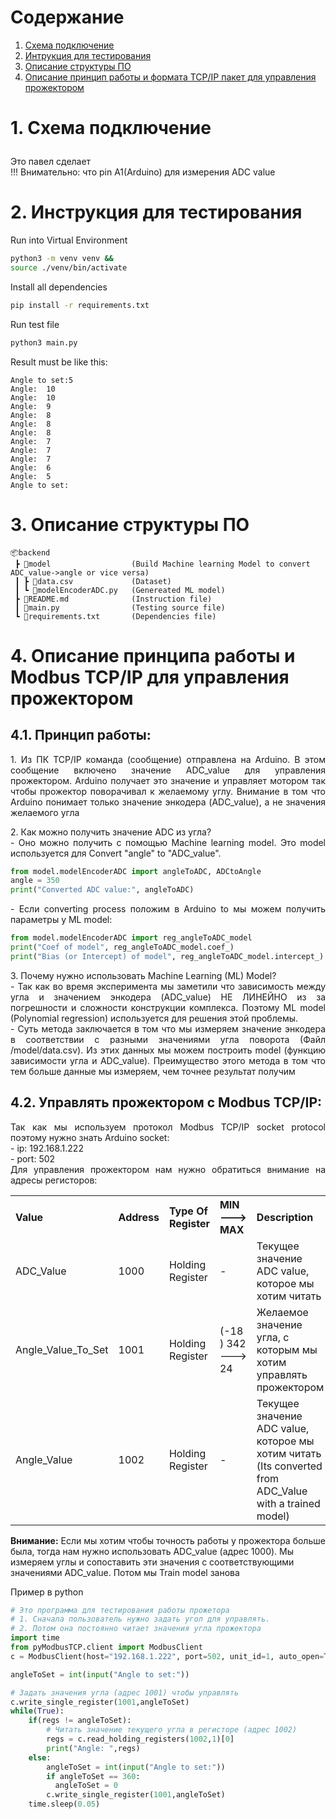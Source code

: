 # Содержание

1. [Схема подключение](#Схема-подключение)
2. [Интрукция для тестирования](#Интрукция-для-тестирования)
3. [Описание структуры ПО](#test-instruction)
4. [Описание принцип работы и формата TCP/IP пакет для управления прожектором](#Описание-принцип-работы)

# <p id="Схема-подключение">1. Схема подключение</p>

Это павел сделает </br>
!!! Внимательно: что pin A1(Arduino) для измерения ADC value

# <p id="Интрукция-для-тестирования"></p>2. Инструкция для тестирования

Run into Virtual Environment

```bash
python3 -m venv venv &&
source ./venv/bin/activate
```

Install all dependencies

```bash
pip install -r requirements.txt
```

Run test file

```bash
python3 main.py
```

Result must be like this:

```
Angle to set:5
Angle:  10
Angle:  10
Angle:  9
Angle:  8
Angle:  8
Angle:  8
Angle:  7
Angle:  7
Angle:  7
Angle:  6
Angle:  5
Angle to set:
```


# <p id="structure-description"></p> 3. Описание структуры ПО

```
📦backend
 ┣ 📂model                  (Build Machine learning Model to convert ADC_value->angle or vice versa)
 ┃ ┣ 📜data.csv             (Dataset)
 ┃ ┗ 📜modelEncoderADC.py   (Genereated ML model)
 ┣ 📜README.md              (Instruction file)
 ┃ 📜main.py                (Testing source file)
 ┗ 📜requirements.txt       (Dependencies file)
```

# <p id="Описание-принцип-работы"></p>4. Описание принципа работы и Modbus TCP/IP для управления прожектором

## 4.1. Принцип работы:

<p style="text-align:justify" >1. Из ПК TCP/IP команда (сообщение) отправлена на Arduino. В этом сообщение включено значение ADC_value для управления прожектором. Arduino получает это значение и управляет мотором так чтобы прожектор поворачивал к желаемому углу. Внимание в том что Arduino понимает только значение энкодера (ADC_value), а не значения желаемого угла </p>
<p style="text-align:justify" >2. Как можно получить значение ADC из угла? <br> - Оно можно получить с помощью Machine learning model. Это model используется для Convert "angle" to "ADC_value".</p>

```python
from model.modelEncoderADC import angleToADC, ADCtoAngle
angle = 350
print("Converted ADC value:", angleToADC)
```
<p style="text-align:justify" > - Если converting process положим в Arduino to мы можем получить параметры у ML model:</p>

```python
from model.modelEncoderADC import reg_angleToADC_model
print("Coef of model", reg_angleToADC_model.coef_)
print("Bias (or Intercept) of model", reg_angleToADC_model.intercept_)
``` 

<p style="text-align:justify" >3. Почему нужно использовать Machine Learning (ML) Model? <br> - Так как во время эксперимента мы заметили что зависимость между угла и значением энкодера (ADC_value) НЕ ЛИНЕЙНО из за погрешности и сложности конструкции комплекса. Поэтому  ML model (Polynomial regression) используется для решения этой проблемы.  <br> - Суть метода заключается в том что мы измеряем значение энкодера в соответствии с разными значениями угла поворота (Файл /model/data.csv). Из этих данных мы можем построить model (функцию зависимости угла и ADC_value). Преимущество этого метода в том что тем больше данные мы измеряем, чем точнее результат получим</p>


## 4.2. Управлять прожектором с Modbus TCP/IP:

<p style="text-align:justify">Так как мы используем протокол Modbus TCP/IP socket protocol поэтому нужно знать Arduino socket: <br>
- ip: 192.168.1.222 <br>
- port: 502 <br>
Для управления прожектором нам нужно обратиться внимание на адресы регисторов:
<table style="text-align:left">
  <tr>
    <th>Value</th>
    <th>Address</th>
    <th>Type Of Register</th>
    <th>MIN ---> MAX</th>
    <th>Description</th>

  </tr>
  <tr>
    <td>ADC_Value</td>
    <td>1000</td>
    <td>Holding Register</td>
    <td>-</td>
    <td>Текущее значение ADC value, которое мы хотим читать</td>
  </tr>
    <tr>
    <td>Angle_Value_To_Set</td>
    <td>1001</td>
    <td>Holding Register</td>
    <td>(-18 ) 342 ---> 24 </td>
    <td>Желаемое значение угла, с которым мы хотим управлять прожектором</td>
  </tr>
    </tr>
    <tr>
    <td>Angle_Value</td>
    <td>1002</td>
    <td>Holding Register</td>
    <td>-</td>
    <td>Текущее значение ADC value, которое мы хотим читать <br> (Its converted from ADC_Value with a trained model)</td>
  </tr>
</table>

<b>Внимание:</b> Если мы хотим чтобы точность работы у прожектора больше была, тогда нам нужно использовать ADC_value (адрес 1000). Мы измеряем углы и сопоставить эти значения с соответствующими значениями ADC_value. Потом мы Train model занова 

Пример в python
```python
# Это программа для тестирования работы прожетора
# 1. Сначала пользователь нужно задать угол для управлять. 
# 2. Потом она постоянно читает значения угла прожектора
import time
from pyModbusTCP.client import ModbusClient
c = ModbusClient(host="192.168.1.222", port=502, unit_id=1, auto_open=True)

angleToSet = int(input("Angle to set:"))

# Задать значения угла (адрес 1001) чтобы управлять
c.write_single_register(1001,angleToSet)
while(True):
    if(regs != angleToSet):
        # Читать значение текущего угла в регисторе (адрес 1002)
        regs = c.read_holding_registers(1002,1)[0]
        print("Angle: ",regs)
    else:
        angleToSet = int(input("Angle to set:"))
        if angleToSet == 360:
          angleToSet = 0
        c.write_single_register(1001,angleToSet)
    time.sleep(0.05)
```

